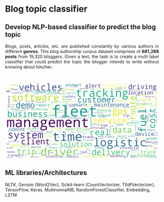 # Blog topic classifier
## Develop NLP-based classifier to predict the blog topic

<p align = "justify"> Blogs, posts, articles, etc. are published constantly by various authors in different <b>genres</b>. This blog authorship corpus dataset comprises of <b>681,288 posts</b> from </b>19,320 bloggers</b>. Given a text, the task is to create a multi label classifier that could predict the topic the blogger intends to write without knowing about him/her. </p><br>

<p align="center">
<img src="./assets/images/blogger.png" width="500">
</p>

## ML libraries/Architectures
NLTK, Gensim (Word2Vec), Scikit-learn (CountVectorizer, TfidfVectorizer), TensorFlow, Keras, MultinomialNB, RandomForestClassifier, Embedding, LSTM